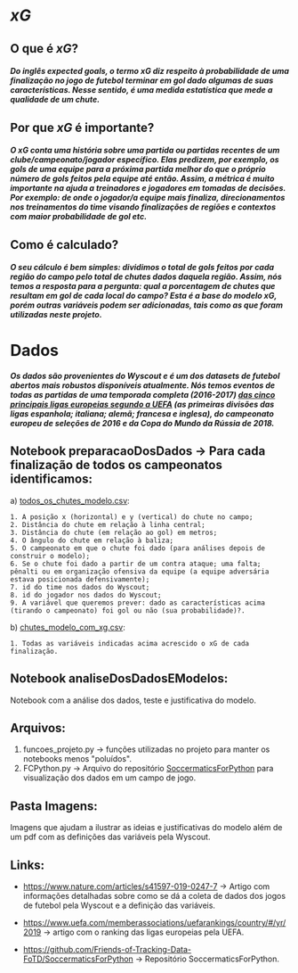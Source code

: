 # **_xG_**

## **O que é _xG_?**

##### Do inglês _expected goals_, o termo _xG_ diz respeito à probabilidade de uma finalização no jogo de futebol terminar em gol dado algumas de suas características. Nesse sentido, é uma medida estatística que mede a qualidade de um chute.

## **Por que _xG_ é importante?**

##### O _xG_ conta uma história sobre uma partida ou partidas recentes de um clube/campeonato/jogador específico. Elas predizem, por exemplo, os gols de uma equipe para a próxima partida melhor do que o próprio número de gols feitos pela equipe até então. Assim, a métrica é muito importante na ajuda a treinadores e jogadores em tomadas de decisões. Por exemplo: de onde o jogador/a equipe mais finaliza, direcionamentos nos treinamentos do time visando finalizações de regiões e contextos com maior probabilidade de gol etc.

## **Como é calculado?**

##### O seu cálculo é bem simples: dividimos o total de gols feitos por cada região do campo pelo total de chutes dados daquela região. Assim, nós temos a resposta para a pergunta: qual a porcentagem de chutes que resultam em gol de cada local do campo? Esta é a base do modelo xG, porém outras variáveis podem ser adicionadas, tais como as que foram utilizadas neste projeto.

# **Dados**

##### Os dados são provenientes do Wyscout e é um dos datasets de futebol abertos mais robustos disponíveis atualmente. Nós temos eventos de todas as partidas de uma temporada completa (2016-2017) [das cinco principais ligas europeias segundo a UEFA]("https://www.uefa.com/memberassociations/uefarankings/country/#/yr/2019") (as primeiras divisões das ligas espanhola; italiana; alemã; francesa e inglesa), do campeonato europeu de seleções de 2016 e da Copa do Mundo da Rússia de 2018.

## Notebook preparacaoDosDados -> Para cada finalização de todos os campeonatos identificamos:

  a) [todos_os_chutes_modelo.csv]("https://raw.githubusercontent.com/Fabiano23/xG/main/todos_os_chutes_modelo.csv"):
    
    1. A posição x (horizontal) e y (vertical) do chute no campo;
    2. Distância do chute em relação à linha central;
    3. Distância do chute (em relação ao gol) em metros;
    4. O ângulo do chute em relação à baliza;
    5. O campeonato em que o chute foi dado (para análises depois de construir o modelo);
    6. Se o chute foi dado a partir de um contra ataque; uma falta; pênalti ou em organização ofensiva da equipe (a equipe adversária estava posicionada defensivamente);
    7. id do time nos dados do Wyscout;
    8. id do jogador nos dados do Wyscout;
    9. A variável que queremos prever: dado as características acima (tirando o campeonato) foi gol ou não (sua probabilidade)?.
  
  b) [chutes_modelo_com_xg.csv]("https://raw.githubusercontent.com/Fabiano23/xG/main/chutes_modelo_com_xg.csv"):
    
    1. Todas as variáveis indicadas acima acrescido o xG de cada finalização.

## Notebook analiseDosDadosEModelos:

  Notebook com a análise dos dados, teste e justificativa do modelo.
  
## Arquivos:

  1. funcoes_projeto.py -> funções utilizadas no projeto para manter os notebooks menos "poluídos".
  2. FCPython.py -> Arquivo do repositório [SoccermaticsForPython]("https://github.com/Friends-of-Tracking-Data-FoTD/SoccermaticsForPython") para visualização dos dados em um campo de jogo.
  
## Pasta Imagens:
  Imagens que ajudam a ilustrar as ideias e justificativas do modelo além de um pdf com as definições das variáveis pela Wyscout.
  
## Links:

- https://www.nature.com/articles/s41597-019-0247-7 -> Artigo com informações detalhadas sobre como se dá a coleta de dados dos jogos de futebol pela Wyscout e a definição das variáveis.

- https://www.uefa.com/memberassociations/uefarankings/country/#/yr/2019 -> artigo com o ranking das ligas europeias pela UEFA.

- https://github.com/Friends-of-Tracking-Data-FoTD/SoccermaticsForPython -> Repositório SoccermaticsForPython.
 
